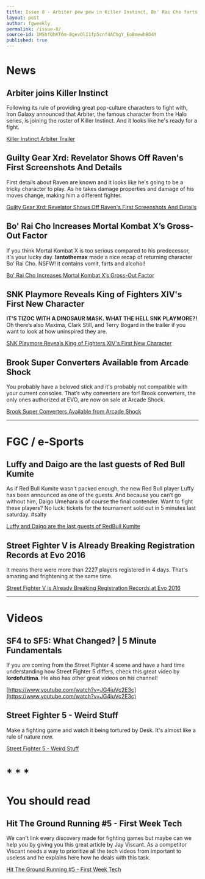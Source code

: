 ```yaml
---
title: Issue 8 - Arbiter pew pew in Killer Instinct, Bo' Rai Cho farts in Mortal Kombat X, a Dinosaur roars in KOF14, Raven likes to suffer in GGXrd... 
layout: post
author: fgweekly
permalink: /issue-8/
source-id: 1MShfQhKT6m-8gevOlI1fp5cnf4AChgY_EoBmewhBO4Y
published: true
---
```

# News

## Arbiter joins Killer Instinct

Following its rule of providing great pop-culture characters to fight with, Iron Galaxy announced that Arbiter, the famous character from the Halo series, is joining the roster of Killer Instinct. And it looks like he's ready for a fight.

[Killer Instinct Arbiter Trailer](https://www.youtube.com/watch?v=AIxkQLaW0Ao)

## Guilty Gear Xrd: Revelator Shows Off Raven's First Screenshots And Details

First details about Raven are known and it looks like he's going to be a tricky character to play. As he takes damage properties and damage of his moves change, making him a different fighter.

[Guilty Gear Xrd: Revelator Shows Off Raven's First Screenshots And Details](http://www.siliconera.com/2016/02/17/guilty-gear-xrd-revelator-shows-off-ravens-first-screenshots-details/)

## Bo' Rai Cho Increases Mortal Kombat X’s Gross-Out Factor

If you think Mortal Kombat X is too serious compared to his predecessor, it's your lucky day. **Iantothemax** made a nice recap of returning character Bo’ Rai Cho. NSFW! it contains vomit, farts and alcohol!

[Bo' Rai Cho Increases Mortal Kombat X’s Gross-Out Factor](http://shoryuken.com/2016/02/18/mortal-kombat-x-bo-rai-cho-kombat-kast-streaming-live/)

## SNK Playmore Reveals King of Fighters XIV's First New Character

**IT'S TIZOC WITH A DINOSAUR MASK. WHAT THE HELL SNK PLAYMORE?!** Oh there’s also Maxima, Clark Still, and Terry Bogard in the trailer if you want to look at how uninspired they are.

[SNK Playmore Reveals King of Fighters XIV's First New Character](http://shoryuken.com/2016/02/17/snk-playmore-reveals-king-of-fighters-xivs-first-new-character/)

## Brook Super Converters Available from Arcade Shock

You probably have a beloved stick and it's probably not compatible with your current consoles. That’s why converters are for! Brook converters, the only ones authorized at EVO, are now on sale at Arcade Shock.

[Brook Super Converters Available from Arcade Shock](http://shoryuken.com/2016/02/17/brook-super-converters-available-from-arcade-shock/)

* * *


# FGC / e-Sports

## Luffy and Daigo are the last guests of Red Bull Kumite

As if Red Bull Kumite wasn't packed enough, the new Red Bull player Luffy has been announced as one of the guests. And because you can’t go without him, Daigo Umehara is of course the final contender. Want to fight these players? No luck: tickets for the tournament sold out in 5 minutes last saturday. #salty

[Luffy and Daigo are the last guests of RedBull Kumite](https://twitter.com/redbullESPORTS/status/700435101499400193)

## Street Fighter V is Already Breaking Registration Records at Evo 2016

It means there were more than 2227 players registered in 4 days. That's amazing and frightening at the same time.

[Street Fighter V is Already Breaking Registration Records at Evo 2016](http://shoryuken.com/2016/02/22/street-fighter-v-is-already-breaking-registration-records-at-evo-2016/)

* * *


# Videos

## SF4 to SF5: What Changed? | 5 Minute Fundamentals

If you are coming from the Street Fighter 4 scene and have a hard time understanding how Street Fighter 5 differs, check this great video by **lordofultima**. He also has other great videos on his channel!

[https://www.youtube.com/watch?v=JG4iuVc2E3c](https://www.youtube.com/watch?v=JG4iuVc2E3c)

## Street Fighter 5 - Weird Stuff

Make a fighting game and watch it being tortured by Desk. It's almost like a rule of nature now.

[Street Fighter 5 - Weird Stuff](https://www.youtube.com/watch?v=F2qRHc-Lvec)

# * * *


# You should read

## Hit The Ground Running #5 - First Week Tech

We can't link every discovery made for fighting games but maybe can we help you by giving you this great article by Jay Viscant. As a competitor Viscant needs a way to prioritize all the tech videos from important to useless and he explains here how he deals with this task.

[Hit The Ground Running #5 - First Week Tech](https://www.brokentier.com/blogs/brokentierblog/89468993-hit-the-ground-running-5-first-week-tech)

